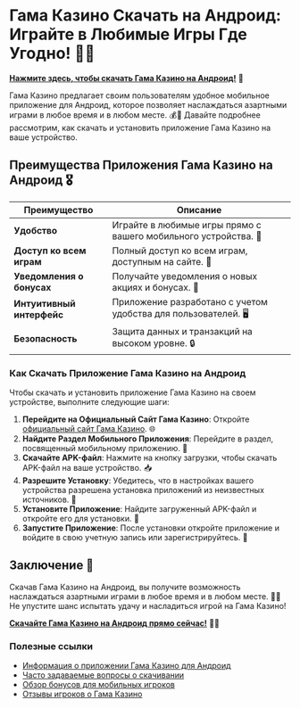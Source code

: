 # Гама Казино Скачать на Андроид: Играйте в Любимые Игры Где Угодно! 🎲✨

[**Нажмите здесь, чтобы скачать Гама Казино на Андроид!**](https://brandplay.link/j6NMKsDz) 🤑

Гама Казино предлагает своим пользователям удобное мобильное приложение для Андроид, которое позволяет наслаждаться азартными играми в любое время и в любом месте. 💰🎉 Давайте подробнее рассмотрим, как скачать и установить приложение Гама Казино на ваше устройство.

## Преимущества Приложения Гама Казино на Андроид 🎖️

| Преимущество                     | Описание                                                |
|----------------------------------|--------------------------------------------------------|
| **Удобство**                     | Играйте в любимые игры прямо с вашего мобильного устройства. 📱 |
| **Доступ ко всем играм**         | Полный доступ ко всем играм, доступным на сайте. 🎰    |
| **Уведомления о бонусах**        | Получайте уведомления о новых акциях и бонусах. 🎁     |
| **Интуитивный интерфейс**        | Приложение разработано с учетом удобства для пользователей. 🖥️ |
| **Безопасность**                 | Защита данных и транзакций на высоком уровне. 🔒       |

### Как Скачать Приложение Гама Казино на Андроид

Чтобы скачать и установить приложение Гама Казино на своем устройстве, выполните следующие шаги:

1. **Перейдите на Официальный Сайт Гама Казино**: Откройте [официальный сайт Гама Казино](https://brandplay.link/j6NMKsDz). 🌐
2. **Найдите Раздел Мобильного Приложения**: Перейдите в раздел, посвященный мобильному приложению. 📲
3. **Скачайте APK-файл**: Нажмите на кнопку загрузки, чтобы скачать APK-файл на ваше устройство. 📥
4. **Разрешите Установку**: Убедитесь, что в настройках вашего устройства разрешена установка приложений из неизвестных источников. 🔧
5. **Установите Приложение**: Найдите загруженный APK-файл и откройте его для установки. 📲
6. **Запустите Приложение**: После установки откройте приложение и войдите в свою учетную запись или зарегистрируйтесь. 🎉

## Заключение 🎊

Скачав Гама Казино на Андроид, вы получите возможность наслаждаться азартными играми в любое время и в любом месте. 🌟💸 Не упустите шанс испытать удачу и насладиться игрой на Гама Казино!

[**Скачайте Гама Казино на Андроид прямо сейчас!**](https://brandplay.link/j6NMKsDz) 💪🎊

### Полезные ссылки
- [Информация о приложении Гама Казино для Андроид](https://brandplay.link/j6NMKsDz)
- [Часто задаваемые вопросы о скачивании](https://brandplay.link/j6NMKsDz)
- [Обзор бонусов для мобильных игроков](https://brandplay.link/j6NMKsDz)
- [Отзывы игроков о Гама Казино](https://brandplay.link/j6NMKsDz)
